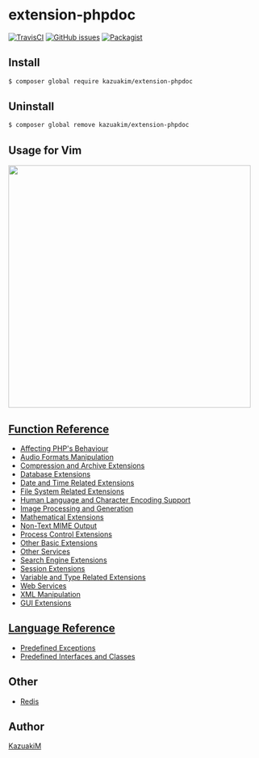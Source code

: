 extension-phpdoc
===

[![TravisCI](https://travis-ci.org/KazuakiM/extension-phpdoc.svg?branch=master)](https://travis-ci.org/KazuakiM/extension-phpdoc)
[![GitHub issues](https://img.shields.io/github/issues/KazuakiM/extension-phpdoc.svg?style=flat-square)](https://github.com/KazuakiM/extension-phpdoc/issues)
[![Packagist](https://img.shields.io/packagist/dt/kazuakim/extension-phpdoc.svg?style=flat-square)](https://packagist.org/packages/kazuakim/extension-phpdoc)

## Install

```bash
$ composer global require kazuakim/extension-phpdoc
```

## Uninstall

```bash
$ composer global remove kazuakim/extension-phpdoc
```
## Usage for Vim

<img src="https://kazuakim.github.io/SlideShow-Vim-for-PHP/img/vim8.gif" height="480px" />

## [Function Reference](http://php.net/manual/en/funcref.php)

* [Affecting PHP's Behaviour](http://php.net/manual/en/refs.basic.php.php)
* [Audio Formats Manipulation](http://php.net/manual/en/refs.utilspec.audio.php)
* [Compression and Archive Extensions](http://php.net/manual/en/refs.compression.php)
* [Database Extensions](http://php.net/manual/en/refs.database.php)
* [Date and Time Related Extensions](http://php.net/manual/en/refs.calendar.php)
* [File System Related Extensions](http://php.net/manual/en/refs.fileprocess.file.php)
* [Human Language and Character Encoding Support](http://php.net/manual/en/refs.international.php)
* [Image Processing and Generation](http://php.net/manual/en/refs.utilspec.image.php)
* [Mathematical Extensions](http://php.net/manual/en/refs.math.php)
* [Non-Text MIME Output](http://php.net/manual/en/refs.utilspec.nontext.php)
* [Process Control Extensions](http://php.net/manual/en/refs.fileprocess.process.php)
* [Other Basic Extensions](http://php.net/manual/en/refs.basic.other.php)
* [Other Services](http://php.net/manual/en/refs.remote.other.php)
* [Search Engine Extensions](http://php.net/manual/en/refs.search.php)
* [Session Extensions](http://php.net/manual/en/refs.basic.session.php)
* [Variable and Type Related Extensions](http://php.net/manual/en/refs.basic.vartype.php)
* [Web Services](http://php.net/manual/en/refs.webservice.php)
* [XML Manipulation](http://php.net/manual/en/refs.xml.php)
* [GUI Extensions](http://php.net/manual/en/refs.ui.php)

## [Language Reference](http://php.net/manual/en/langref.php)

* [Predefined Exceptions](http://php.net/manual/en/reserved.exceptions.php)
* [Predefined Interfaces and Classes](http://php.net/manual/en/reserved.interfaces.php)

## Other

* [Redis](https://github.com/phpredis/phpredis)

## Author

[KazuakiM](https://github.com/KazuakiM/)
